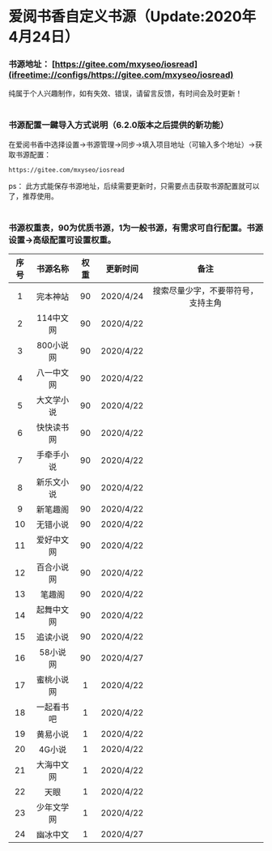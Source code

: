 # 爱阅书香自定义书源（Update:2020年4月24日）

### 书源地址： **[https://gitee.com/mxyseo/iosread](ifreetime://configs/https://gitee.com/mxyseo/iosread)** ###

纯属于个人兴趣制作，如有失效、错误，请留言反馈，有时间会及时更新！<br/><br/>

### 书源配置一鍵导入方式说明（6.2.0版本之后提供的新功能）
在爱阅书香中选择设置→书源管理→同步→填入项目地址（可输入多个地址）→获取书源配置：

```markup
https://gitee.com/mxyseo/iosread
```
ps：
此方式能保存书源地址，后续需要更新时，只需要点击获取书源配置就可以了，推荐使用。<br/><br/>

### 书源权重表，90为优质书源，1为一般书源，有需求可自行配置。书源设置→高级配置可设置权重。<br/>
|序号|书源名称|权重|更新时间|备注|
|:-----:|:-----:|:-----:|:-----:|:-----:|
|1|完本神站|90|2020/4/24|搜索尽量少字，不要带符号，支持主角|
|2|114中文网|90|2020/4/22||
|3|800小说网|90|2020/4/22||
|4|八一中文网|90|2020/4/22||
|5|大文学小说|90|2020/4/22||
|6|快快读书网|90|2020/4/22||
|7|手牵手小说|90|2020/4/22||
|8|新乐文小说|90|2020/4/22||
|9|新笔趣阁|90|2020/4/22||
|10|无错小说|90|2020/4/22||
|11|爱好中文网|90|2020/4/22||
|12|百合小说网|90|2020/4/22||
|13|笔趣阁|90|2020/4/22||
|14|起舞中文网|90|2020/4/22||
|15|追读小说|90|2020/4/22||
|16|58小说网|90|2020/4/27||
|17|蜜桃小说网|1|2020/4/22||
|18|一起看书吧|1|2020/4/22||
|19|黄易小说|1|2020/4/22||
|20|4G小说|1|2020/4/22||
|21|大海中文网|1|2020/4/22||
|22|天眼|1|2020/4/22||
|23|少年文学网|1|2020/4/22||
|24|幽冰中文|1|2020/4/27||
